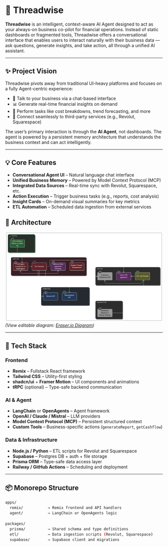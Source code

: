 # 🧠 Threadwise

**Threadwise** is an intelligent, context-aware AI Agent designed to act as your always-on business co-pilot for financial operations. Instead of static dashboards or fragmented tools, Threadwise offers a conversational interface that enables users to interact naturally with their business data — ask questions, generate insights, and take action, all through a unified AI assistant.

---

## ✨ Project Vision

Threadwise pivots away from traditional UI-heavy platforms and focuses on a fully Agent-centric experience:

- 💬 Talk to your business via a chat-based interface  
- 📊 Generate real-time financial insights on demand  
- 🔁 Perform tasks like cost breakdowns, trend forecasting, and more  
- 🔌 Connect seamlessly to third-party services (e.g., Revolut, Squarespace)  

The user’s primary interaction is through the **AI Agent**, not dashboards. The agent is powered by a persistent memory architecture that understands the business context and can act intelligently.

---

## 💡 Core Features

- **Conversational Agent UI** – Natural language chat interface  
- **Unified Business Memory** – Powered by Model Context Protocol (MCP)  
- **Integrated Data Sources** – Real-time sync with Revolut, Squarespace, etc.  
- **Action Execution** – Trigger business tasks (e.g., reports, cost analysis)  
- **Insight Cards** – On-demand visual summaries for key metrics  
- **ETL Automation** – Scheduled data ingestion from external services  




## 🧱 Architecture

![Threadwise Architecture](docs/threadwise-ai-agent-architecture.png)  
*(View editable diagram: [Eraser.io Diagram](https://eraser.io))*


---

## 🧱 Tech Stack

### Frontend
- **Remix** – Fullstack React framework  
- **Tailwind CSS** – Utility-first styling  
- **shadcn/ui** + **Framer Motion** – UI components and animations  
- **tRPC** (optional) – Type-safe backend communication  

### AI & Agent
- **LangChain** or **OpenAgents** – Agent framework  
- **OpenAI / Claude / Mistral** – LLM providers  
- **Model Context Protocol (MCP)** – Persistent structured context  
- **Custom Tools** – Business-specific actions (`generateReport`, `getCashflow`)  

### Data & Infrastructure
- **Node.js / Python** – ETL scripts for Revolut and Squarespace  
- **Supabase** – Postgres DB + auth + file storage  
- **Prisma ORM** – Type-safe data access layer  
- **Railway / GitHub Actions** – Scheduling and deployment  

---

## 📦 Monorepo Structure

```bash
apps/
  remix/           → Remix frontend and API handlers
  agent/           → LangChain or OpenAgents logic

packages/
  prisma/          → Shared schema and type definitions
  etl/             → Data ingestion scripts (Revolut, Squarespace)
  supabase/        → Supabase client and migrations
```

